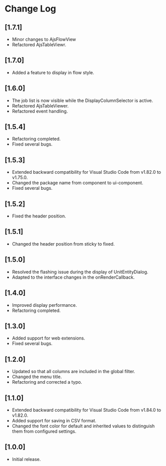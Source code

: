 # Change Log

## [1.7.1]

- Minor changes to AjsFlowView
- Refactored AjsTableViewr.

## [1.7.0]

- Added a feature to display in flow style.

## [1.6.0]

- The job list is now visible while the DisplayColumnSelector is active.
- Refactored AjsTableViewer.
- Refactored event handling.

## [1.5.4]

- Refactoring completed.
- Fixed several bugs.

## [1.5.3]

- Extended backward compatibility for Visual Studio Code from v1.82.0 to v1.75.0.
- Changed the package name from component to ui-component.
- Fixed several bugs.

## [1.5.2]

- Fixed the header position.

## [1.5.1]

- Changed the header position from sticky to fixed.

## [1.5.0]

- Resolved the flashing issue during the display of UnitEntityDialog.
- Adapted to the interface changes in the onRenderCallback.

## [1.4.0]

- Improved display performance.
- Refactoring completed.

## [1.3.0]

- Added support for web extensions.
- Fixed several bugs.

## [1.2.0]

- Updated so that all columns are included in the global filter.
- Changed the menu title.
- Refactoring and corrected a typo.

## [1.1.0]

- Extended backward compatibility for Visual Studio Code from v1.84.0 to v1.82.0.
- Added support for saving in CSV format.
- Changed the font color for default and inherited values to distinguish them from configured settings.

## [1.0.0]

- Initial release.
